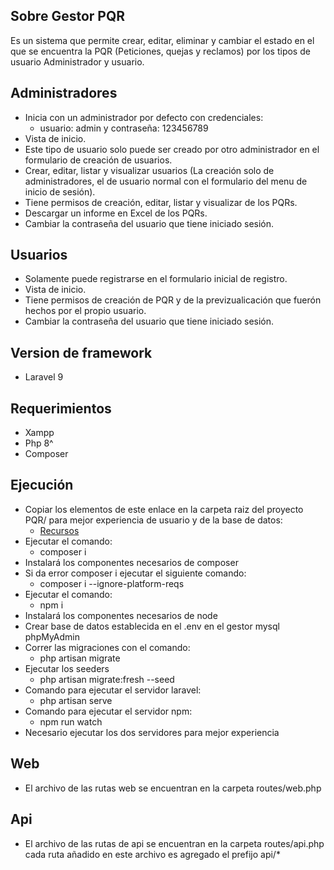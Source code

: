 ## Sobre Gestor PQR

Es un sistema que permite crear, editar, eliminar y cambiar el estado en el que se encuentra la PQR (Peticiones, quejas y reclamos) por los tipos de usuario Administrador y usuario.

## Administradores

- Inicia con un administrador por defecto con credenciales:
    - usuario: admin y contraseña: 123456789
- Vista de inicio.
- Este tipo de usuario solo puede ser creado por otro administrador en el formulario de creación de usuarios.
- Crear, editar, listar y visualizar usuarios (La creación solo de administradores, el de usuario normal con el formulario del menu de inicio de sesión).
- Tiene permisos de creación, editar, listar y visualizar de los PQRs.
- Descargar un informe en Excel de los PQRs. 
- Cambiar la contraseña del usuario que tiene iniciado sesión.

## Usuarios

- Solamente puede registrarse en el formulario inicial de registro.
- Vista de inicio.
- Tiene permisos de creación de PQR y de la previzualicación que fuerón hechos por el propio usuario.
- Cambiar la contraseña del usuario que tiene iniciado sesión.

## Version de framework
- Laravel 9

## Requerimientos
- Xampp
- Php 8^
- Composer

## Ejecución
- Copiar los elementos de este enlace en la carpeta raiz del proyecto PQR/ para mejor experiencia de usuario y de la base de datos:
    - [Recursos](https://drive.google.com/drive/folders/1mRwthMAEycN-q-8EJFLqyu08jWu0oFdg?usp=sharing)
- Ejecutar el comando:
    - composer i
- Instalará los componentes necesarios de composer
- Si da error composer i ejecutar el siguiente comando:
    - composer i --ignore-platform-reqs
- Ejecutar el comando:
    - npm i
- Instalará los componentes necesarios de node
- Crear base de datos establecida en el .env en el gestor mysql phpMyAdmin
- Correr las migraciones con el comando:
    - php artisan migrate
-  Ejecutar los seeders
    - php artisan migrate:fresh --seed
- Comando para ejecutar el servidor laravel:
    - php artisan serve
- Comando para ejecutar el servidor npm:
    - npm run watch
- Necesario ejecutar los dos servidores para mejor experiencia

## Web
- El archivo de las rutas web se encuentran en la carpeta routes/web.php

## Api
- El archivo de las rutas de api se encuentran en la carpeta routes/api.php cada ruta añadido en este archivo es agregado el prefijo api/*
